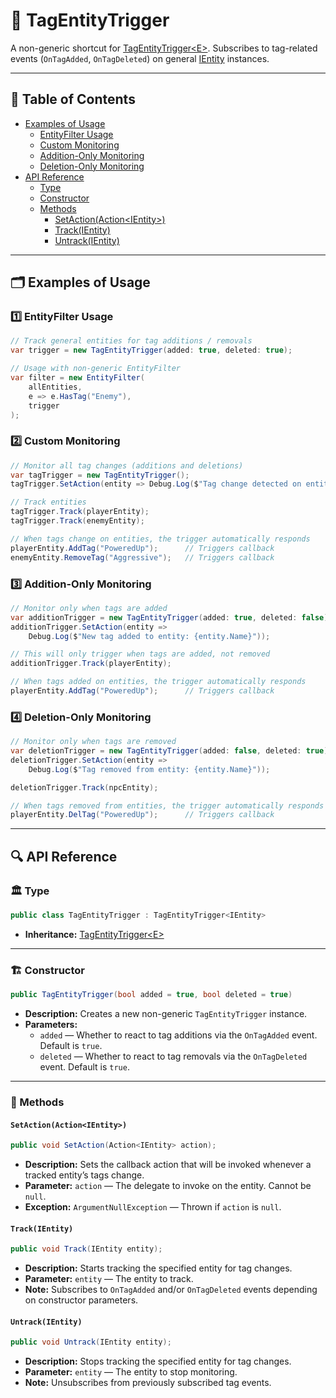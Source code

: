 # 🧩 TagEntityTrigger

A non-generic shortcut for [TagEntityTrigger\<E>](TagEntityTrigger%601.md). Subscribes to tag-related
events (`OnTagAdded`, `OnTagDeleted`) on general [IEntity](../Entities/IEntity.md) instances.

---

## 📑 Table of Contents

- [Examples of Usage](#-examples-of-usage)
    - [EntityFilter Usage](#ex1)
    - [Custom Monitoring](#ex2)
    - [Addition-Only Monitoring](#ex3)
    - [Deletion-Only Monitoring](#ex4)
- [API Reference](#-api-reference)
    - [Type](#-type)
    - [Constructor](#-constructor)
    - [Methods](#-methods)
        - [SetAction(Action\<IEntity>)](#setactionactionientity)
        - [Track(IEntity)](#trackientity)
        - [Untrack(IEntity)](#untrackientity)

---

## 🗂 Examples of Usage

<div id="ex1"></div>

### 1️⃣ EntityFilter Usage

```csharp
// Track general entities for tag additions / removals
var trigger = new TagEntityTrigger(added: true, deleted: true);

// Usage with non-generic EntityFilter
var filter = new EntityFilter(
    allEntities,
    e => e.HasTag("Enemy"),
    trigger
);
```

<div id="ex2"></div>

### 2️⃣ Custom Monitoring

```csharp
// Monitor all tag changes (additions and deletions)
var tagTrigger = new TagEntityTrigger();
tagTrigger.SetAction(entity => Debug.Log($"Tag change detected on entity: {entity.Name}"));

// Track entities
tagTrigger.Track(playerEntity);
tagTrigger.Track(enemyEntity);

// When tags change on entities, the trigger automatically responds
playerEntity.AddTag("PoweredUp");      // Triggers callback
enemyEntity.RemoveTag("Aggressive");   // Triggers callback
```

<div id="ex3"></div>

### 3️⃣ Addition-Only Monitoring

```csharp
// Monitor only when tags are added
var additionTrigger = new TagEntityTrigger(added: true, deleted: false);
additionTrigger.SetAction(entity => 
    Debug.Log($"New tag added to entity: {entity.Name}"));

// This will only trigger when tags are added, not removed
additionTrigger.Track(playerEntity);

// When tags added on entities, the trigger automatically responds
playerEntity.AddTag("PoweredUp");      // Triggers callback
```

<div id="ex4"></div>

### 4️⃣ Deletion-Only Monitoring

```csharp
// Monitor only when tags are removed
var deletionTrigger = new TagEntityTrigger(added: false, deleted: true);
deletionTrigger.SetAction(entity =>
    Debug.Log($"Tag removed from entity: {entity.Name}"));

deletionTrigger.Track(npcEntity);

// When tags removed from entities, the trigger automatically responds
playerEntity.DelTag("PoweredUp");      // Triggers callback
```

---

## 🔍 API Reference

### 🏛️ Type <div id="-type"></div>

```csharp
public class TagEntityTrigger : TagEntityTrigger<IEntity>
```

- **Inheritance:** [TagEntityTrigger\<E>](TagEntityTrigger%601.md)

---

<div id="-constructor"></div>

### 🏗️ Constructor

```csharp
public TagEntityTrigger(bool added = true, bool deleted = true)
```

- **Description:** Creates a new non-generic `TagEntityTrigger` instance.
- **Parameters:**
    - `added` — Whether to react to tag additions via the `OnTagAdded` event. Default is `true`.
    - `deleted` — Whether to react to tag removals via the `OnTagDeleted` event. Default is `true`.

---

### 🏹 Methods

#### `SetAction(Action<IEntity>)`

```csharp
public void SetAction(Action<IEntity> action);
```

- **Description:** Sets the callback action that will be invoked whenever a tracked entity’s tags change.
- **Parameter:** `action` — The delegate to invoke on the entity. Cannot be `null`.
- **Exception:** `ArgumentNullException` — Thrown if `action` is `null`.

#### `Track(IEntity)`

```csharp
public void Track(IEntity entity);
```

- **Description:** Starts tracking the specified entity for tag changes.
- **Parameter:** `entity` — The entity to track.
- **Note:** Subscribes to `OnTagAdded` and/or `OnTagDeleted` events depending on constructor parameters.

#### `Untrack(IEntity)`

```csharp
public void Untrack(IEntity entity);
```

- **Description:** Stops tracking the specified entity for tag changes.
- **Parameter:** `entity` — The entity to stop monitoring.
- **Note:** Unsubscribes from previously subscribed tag events.